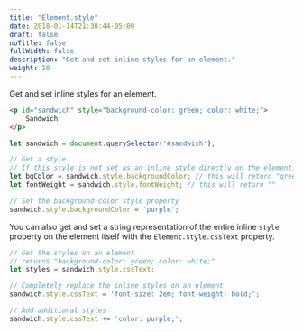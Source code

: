 ```yaml
---
title: "Element.style"
date: 2018-01-14T21:38:44-05:00
draft: false
noTitle: false
fullWidth: false
description: "Get and set inline styles for an element."
weight: 10
---
```


Get and set inline styles for an element.

```html
<p id="sandwich" style="background-color: green; color: white;">
	Sandwich
</p>
```

```javascript
let sandwich = document.querySelector('#sandwich');

// Get a style
// If this style is not set as an inline style directly on the element, it returns an empty string
let bgColor = sandwich.style.backgroundColor; // this will return "green"
let fontWeight = sandwich.style.fontWeight; // this will return ""

// Set the background-color style property
sandwich.style.backgroundColor = 'purple';
```

You can also get and set a string representation of the entire inline `style` property on the element itself with the `Element.style.cssText` property.

```javascript
// Get the styles on an element
// returns "background-color: green; color: white;"
let styles = sandwich.style.cssText;

// Completely replace the inline styles on an element
sandwich.style.cssText = 'font-size: 2em; font-weight: bold;';

// Add additional styles
sandwich.style.cssText += 'color: purple;';
```